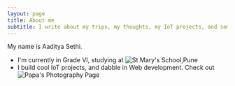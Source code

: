 ```yaml
---
layout: page
title: About me
subtitle: I write about my trips, my thoughts, my IoT projects, and some walk-through blogs here
---
```


My name is Aaditya Sethi. 

- I'm currently in Grade VI, studying at ![St Mary's School](https://smspune.org),Pune
- I build cool IoT projects, and dabble in Web development. Check out ![Papa's Photography Page](https://msnaturecalling.github.io/photography/)

